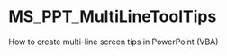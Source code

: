 MS_PPT_MultiLineToolTips
========================

How to create multi-line screen tips in PowerPoint (VBA)
